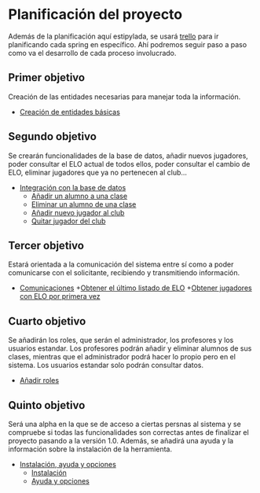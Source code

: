 # Planificación del proyecto

Además de la planificación aquí estipylada, se usará [trello](https://trello.com/b/dNqy38bk/elopuertaelvira) para ir planificando cada spring en específico. Ahí podremos seguir paso a paso como va el desarrollo de cada proceso involucrado.

## Primer objetivo

Creación de las entidades necesarias para manejar toda la información.
  - [Creación de entidades básicas](https://github.com/manuelorantes/EloPuertaElvira/milestone/3)


## Segundo objetivo

Se crearán funcionalidades de la base de datos, añadir nuevos jugadores, poder consultar el ELO actual de todos ellos, poder consultar el cambio de ELO, eliminar jugadores que ya no pertenecen al club...

  - [Integración con la base de datos](https://github.com/manuelorantes/EloPuertaElvira/milestone/5)
    + [Añadir un alumno a una clase](https://github.com/manuelorantes/EloPuertaElvira/issues/12)
    + [Eliminar un alumno de una clase](https://github.com/manuelorantes/EloPuertaElvira/issues/13)
    + [Añadir nuevo jugador al club](https://github.com/manuelorantes/EloPuertaElvira/issues/7)
    + [Quitar jugador del club](https://github.com/manuelorantes/EloPuertaElvira/issues/8)
  
  
## Tercer objetivo

Estará orientada a la comunicación del sistema entre sí como a poder comunicarse con el solicitante, recibiendo y transmitiendo información.

  - [Comunicaciones](https://github.com/manuelorantes/EloPuertaElvira/milestone/4)
    +[Obtener el último listado de ELO](https://github.com/manuelorantes/EloPuertaElvira/issues/6)
    +[Obtener jugadores con ELO por primera vez](https://github.com/manuelorantes/EloPuertaElvira/issues/10)
  

## Cuarto objetivo

Se añadirán los roles, que serán el administrador, los profesores y los usuarios estandar. Los profesores podrán añadir y eliminar alumnos de sus clases, mientras que el administrador podrá hacer lo propio pero en el sistema. Los usuarios estandar solo podrán consultar datos.

  - [Añadir roles](https://github.com/manuelorantes/EloPuertaElvira/milestone/6)

## Quinto objetivo

Será una alpha en la que se de acceso a ciertas persnas al sistema y se compruebe si todas las funcionalidades son correctas antes de finalizar el proyecto pasando a la versión 1.0. Además, se añadirá una ayuda y la información sobre la instalación de la herramienta.

  - [Instalación, ayuda y opciones](https://github.com/manuelorantes/EloPuertaElvira/milestone/7)
    + [Instalación](https://github.com/manuelorantes/EloPuertaElvira/issues/14)
    + [Ayuda y opciones](https://github.com/manuelorantes/EloPuertaElvira/issues/15)
